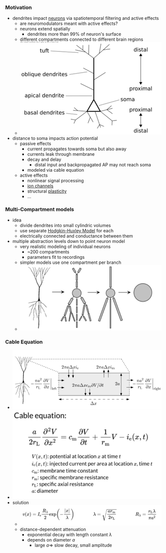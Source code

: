 ### Motivation
+ dendrites impact [neurons](../Neurons/Neurons.md) via spatiotemporal filtering and active effects
	+ are neuromodulators meant with active effects?
	+ neurons extend spatially
		+ dendrites more than 99% of neuron's surface
	+ different compartments connected to different brain regions
	+ ![](../../../z_images/Pasted%20image%2020250618140034.png)
+ distance to soma impacts action potential
	+ passive effects
		+ current propagates towards soma but also away
		+ currents leak through membrane
		+ decay and delay
			+ distal input and backpropagated AP may not reach soma
		+ modeled via cable equation
	+ active effects
		+ nonlinear signal processing
		+ [ion channels](../Neurons/Ion%20Channels.md)
		+ structural [plasticity](../Plasticity/Plasticity.md)
		+ ...
### Multi-Compartment models
+ idea
	+ divide dendrites into small cylindric volumes
	+ use separate [Hodgkin-Huxley Model](Hodgkin-Huxley%20Model.md) for each
	+ electrically connected and conductance between them
+ multiple abstraction levels down to point neuron model
	+ very realistic modeling of individual neurons
		+ ~200 compartments
		+ parameters fit to recordings
	+ simpler models use one compartment per branch
	+ ![](../../../z_images/Pasted%20image%2020250618135209.png)

### Cable Equation
+ ![](../../../z_images/Pasted%20image%2020250618140613.png)
+ ![](../../../z_images/Pasted%20image%2020250618140624.png)
+ solution
	+ ![](../../../z_images/Pasted%20image%2020250618140641.png)
	+ distance-dependent attenuation
		+ exponential decay with length constant $\lambda$
		+ depends on diameter $a$
			+ large $a\Rightarrow$ slow decay, small amplitude